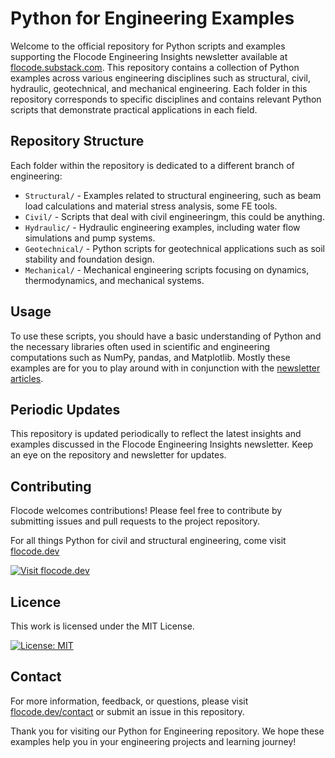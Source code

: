 # Python for Engineering Examples

Welcome to the official repository for Python scripts and examples supporting the Flocode Engineering Insights newsletter available at [flocode.substack.com](https://flocode.substack.com). This repository contains a collection of Python examples across various engineering disciplines such as structural, civil, hydraulic, geotechnical, and mechanical engineering. Each folder in this repository corresponds to specific disciplines and contains relevant Python scripts that demonstrate practical applications in each field.

## Repository Structure

Each folder within the repository is dedicated to a different branch of engineering:

- `Structural/` - Examples related to structural engineering, such as beam load calculations and material stress analysis, some FE tools.
- `Civil/` - Scripts that deal with civil engineeringm, this could be anything.
- `Hydraulic/` - Hydraulic engineering examples, including water flow simulations and pump systems.
- `Geotechnical/` - Python scripts for geotechnical applications such as soil stability and foundation design.
- `Mechanical/` - Mechanical engineering scripts focusing on dynamics, thermodynamics, and mechanical systems.

## Usage

To use these scripts, you should have a basic understanding of Python and the necessary libraries often used in scientific and engineering computations such as NumPy, pandas, and Matplotlib. 
Mostly these examples are for you to play around with in conjunction with the [newsletter articles](https://flocode.substack.com/).

## Periodic Updates

This repository is updated periodically to reflect the latest insights and examples discussed in the Flocode Engineering Insights newsletter. Keep an eye on the repository and newsletter for updates.

## Contributing

Flocode welcomes contributions! Please feel free to contribute by submitting issues and pull requests to the project repository.

For all things Python for civil and structural engineering, come visit [flocode.dev](flocode.dev)

[![Visit flocode.dev](https://img.shields.io/badge/Visit-flocode.dev-blue?style=for-the-badge&logo=appveyor)](https://flocode.dev)

## Licence

This work is licensed under the MIT License.

[![License: MIT](https://img.shields.io/badge/License-MIT-blue.svg)](https://opensource.org/licenses/MIT)

## Contact

For more information, feedback, or questions, please visit  [flocode.dev/contact](https://flocode.dev/contact) or submit an issue in this repository.

Thank you for visiting our Python for Engineering repository. We hope these examples help you in your engineering projects and learning journey!
